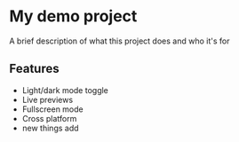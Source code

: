 
# My demo project

A brief description of what this project does and who it's for

## Features

- Light/dark mode toggle
- Live previews
- Fullscreen mode
- Cross platform
- new things add
